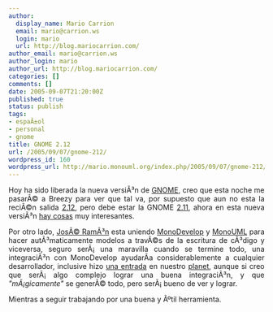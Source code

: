 ```yaml
---
author:
  display_name: Mario Carrion
  email: mario@carrion.ws
  login: mario
  url: http://blog.mariocarrion.com/
author_email: mario@carrion.ws
author_login: mario
author_url: http://blog.mariocarrion.com/
categories: []
comments: []
date: 2005-09-07T21:20:00Z
published: true
status: publish
tags:
- espaÃ±ol
- personal
- gnome
title: GNOME 2.12
url: /2005/09/07/gnome-212/
wordpress_id: 160
wordpress_url: http://mario.monouml.org/index.php/2005/09/07/gnome-212/
---
```


<div style="clear:both;"></div>
<p style="text-align: justify;">Hoy ha sido liberada la nueva versiÃ³n de <a href="http://www.gnome.org">GNOME</a>, creo que esta noche me pasarÃ© a Breezy para ver que tal va, por supuesto que aun no esta la reciÃ©n salida <a href="http://www.gnome.org/start/2.12/">2.12</a>, pero debe estar la GNOME <a href="http://packages.ubuntu.com/breezy/gnome/gnome-common">2.11</a>, ahora en esta nueva versiÃ³n <a href="http://www.gnome.org/~davyd/gnome-2-12/">hay cosas</a> muy interesantes.</p>
<p style="text-align: justify;">Por otro lado, <a href="http://people.hazent.com/~jrp/">JosÃ© RamÃ³n</a> esta uniendo <a href="http://www.monodevelop.com">MonoDevelop</a> y <a href="http://www.monouml.org">MonoUML</a> para hacer autÃ³maticamente modelos a travÃ©s de la escritura de cÃ³digo y viceversa, seguro serÃ¡ una maravilla cuando se termine todo, una integraciÃ³n con MonoDevelop ayudarÃ­a considerablemente a cualquier desarrollador, inclusive hizo <a href="http://monouml.blogspot.com/2005/09/monouml-addin-for-md-mockup.html">una entrada</a> en nuestro <a href="http://planet.monouml.org">planet</a>, aunque si creo que serÃ¡ algo complejo lograr una buena integraciÃ³n, y que <span style="font-style:italic;">"mÃ¡gicamente"</span> se generÃ© todo, pero serÃ¡ bueno de ver y lograr.</p>
<p style="text-align: justify;">Mientras a seguir trabajando por una buena y Ãºtil herramienta.</p>
<div style="clear:both; padding-bottom: 0.25em;"></div>
